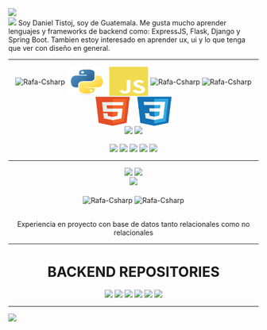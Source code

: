 <div>
<img  src="https://user-images.githubusercontent.com/42653664/190973788-29fe7fb3-9b5b-4ffd-93b4-4b8cf5384be8.png"/>
</div>

<img src="https://gpvc.arturio.dev/danieltistoj"/> 
Soy Daniel Tistoj, soy de Guatemala. Me gusta mucho aprender lenguajes y frameworks de backend como: ExpressJS, Flask, Django y Spring Boot. Tambien estoy interesado en aprender ux, ui y lo que tenga que ver con diseño en general.
 <hr>
<div align="center">
 <div style="display: inline_block">
  <img align="center" alt="Rafa-Csharp" height="120" width="60" src="https://cdn.jsdelivr.net/gh/devicons/devicon/icons/java/java-original.svg">
  <img align="center" alt="Rafa-Python" height="60" width="80" src="https://raw.githubusercontent.com/devicons/devicon/master/icons/python/python-original.svg">
  <img align="center" alt="Rafa-Js" height="60" width="80" src="https://raw.githubusercontent.com/devicons/devicon/master/icons/javascript/javascript-plain.svg">
  <img align="center" alt="Rafa-Csharp" height="120" width="60" src="https://cdn.jsdelivr.net/gh/devicons/devicon/icons/nodejs/nodejs-original.svg">
  <img align="center" alt="Rafa-Csharp" height="120" width="60" src="https://cdn.jsdelivr.net/gh/devicons/devicon/icons/express/express-original.svg">
  <img align="center" alt="Rafa-HTML" height="60" width="80" src="https://raw.githubusercontent.com/devicons/devicon/master/icons/html5/html5-original.svg">
  <img align="center" alt="Rafa-CSS" height="60" width="80" src="https://raw.githubusercontent.com/devicons/devicon/master/icons/css3/css3-original.svg">
</div>
 
<div align="center">
<img  height="180em"  src="https://github-readme-stats.vercel.app/api?username=danieltistoj&theme=dark&show_icons=true"/>
<img  height="180em" src="https://github-readme-stats.vercel.app/api/top-langs/?username=danieltistoj&layout=compact&theme=dark"/>
</div>
 <br>
 <div>
   <a href = "mailto:josetisrey@gmail.com"><img src="https://img.shields.io/badge/-Gmail-%23333?style=for-the-badge&logo=gmail&logoColor=white"           target="_blank"></a>
  <a href="https://www.linkedin.com/in/daniel-tistoj-315661223" target="_blank"><img src="https://img.shields.io/badge/-LinkedIn-%230077B5?style=for-the-badge&logo=linkedin&logoColor=white" target="_blank"></a> 
    <a href="https://www.instagram.com/danieltistoj_/" target="_blank"><img src="https://img.shields.io/badge/-Instagram-%23E4405F?style=for-the-badge&logo=instagram&logoColor=white" target="_blank"></a>
   <a href="https://discord.gg/9KP5ufNs" target="_blank"><img src="https://img.shields.io/badge/Discord-7289DA?style=for-the-badge&logo=discord&logoColor=white" target="_blank"></a> 
   <a href="https://www.facebook.com/jose.tistoj.10/" target="_blank"><img src="https://img.shields.io/badge/Facebook-1877F2?style=for-the-badge&logo=facebook&logoColor=white"></a> 
 </div>
 </div>
 <hr>
  <div height = "350em" align="center">
   <img  src="http://github-profile-summary-cards.vercel.app/api/cards/repos-per-language?username=danieltistoj&theme=github_dark"/> 
   <img  src="http://github-profile-summary-cards.vercel.app/api/cards/most-commit-language?username=danieltistoj&theme=github_dark"/> 
  </div>
   <div align ="center"><img height = "350em" src="https://user-images.githubusercontent.com/42653664/190078487-6d0bdf94-b3b9-4e3e-817c-a337a16e08aa.gif"/></div>
  
<br>
<div style="display: inline_block" align="center">
  <img align="center" alt="Rafa-Csharp" height="50" width="200" src="https://img.shields.io/badge/MySQL-00000F?style=for-the-badge&logo=mysql&logoColor=white">
  <img align="center" alt="Rafa-Csharp" height="50" width="200" src="https://img.shields.io/badge/MongoDB-4EA94B?style=for-the-badge&logo=mongodb&logoColor=white">
 
</div>
<br>
<div align="center">
 <p>Experiencia en proyecto con base de datos tanto relacionales como no relacionales </p>
 </div>
 <hr>
 <div align="center" >
 <h1>BACKEND REPOSITORIES</h1>
 </div>
 <div align="center">
 <a  href="https://github.com/danieltistoj/atenea-servicio"><img src="https://github-readme-stats.vercel.app/api/pin/?username=danieltistoj&repo=atenea-servicio&theme=dark"/></a>
 <a href="https://github.com/danieltistoj/backend-product-code"><img src="https://github-readme-stats.vercel.app/api/pin/?username=danieltistoj&repo=backend-product-code&theme=dark"/></a>
  <a href="https://github.com/danieltistoj/spotify_analisis"><img src="https://github-readme-stats.vercel.app/api/pin/?username=danieltistoj&repo=spotify_analisis&theme=dark"/></a>
   <a href="https://github.com/danieltistoj/ProyectoBD"><img src="https://github-readme-stats.vercel.app/api/pin/?username=danieltistoj&repo=ProyectoBD&theme=dark"/></a>
  <a href="https://github.com/danieltistoj/Proyecto_SO2"><img src="https://github-readme-stats.vercel.app/api/pin/?username=danieltistoj&repo=Proyecto_SO2&theme=dark"/></a>
    <a href="https://github.com/danieltistoj/Ejercicio-python"><img src="https://github-readme-stats.vercel.app/api/pin/?username=danieltistoj&repo=Ejercicio-python&theme=dark"/></a>
</div>
 <hr>
<div align="center" style= "display: flex; align-items: flex-end;">
  <img height = "350em" src="http://github-profile-summary-cards.vercel.app/api/cards/profile-details?username=danieltistoj&theme=github_dark"/>
</div>
